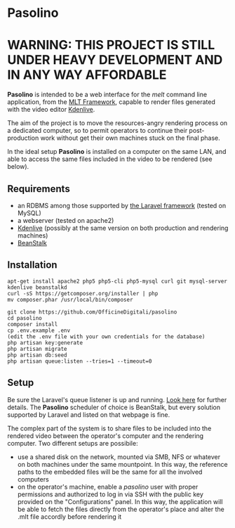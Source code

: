 # Pasolino

# WARNING: THIS PROJECT IS STILL UNDER HEAVY DEVELOPMENT AND IN ANY WAY AFFORDABLE

**Pasolino** is intended to be a web interface for the _melt_ command line application, from the [MLT Framework](http://www.mltframework.org/), capable to render files generated with the video editor [Kdenlive](https://kdenlive.org/).

The aim of the project is to move the resources-angry rendering process on a dedicated computer, so to permit operators to continue their post-production work without get their own machines stuck on the final phase.

In the ideal setup **Pasolino** is installed on a computer on the same LAN, and able to access the same files included in the video to be rendered (see below).

## Requirements

* an RDBMS among those supported by [the Laravel framework](http://laravel.com/) (tested on MySQL)
* a webserver (tested on apache2)
* [Kdenlive](https://kdenlive.org/) (possibly at the same version on both production and rendering machines)
* [BeanStalk](https://kr.github.io/beanstalkd/)

## Installation

```
apt-get install apache2 php5 php5-cli php5-mysql curl git mysql-server kdenlive beanstalkd
curl -sS https://getcomposer.org/installer | php
mv composer.phar /usr/local/bin/composer

git clone https://github.com/OfficineDigitali/pasolino
cd pasolino
composer install
cp .env.example .env
(edit the .env file with your own credentials for the database)
php artisan key:generate
php artisan migrate
php artisan db:seed
php artisan queue:listen --tries=1 --timeout=0
```

## Setup

Be sure the Laravel's queue listener is up and running. [Look here](http://laravel.com/docs/5.1/queues#running-the-queue-listener) for further details. The **Pasolino** scheduler of choice is BeanStalk, but every solution supported by Laravel and listed on that webpage is fine.

The complex part of the system is to share files to be included into the rendered video between the operator's computer and the rendering computer. Two different setups are possibile:

* use a shared disk on the network, mounted via SMB, NFS or whatever on both machines under the same mountpoint. In this way, the reference paths to the embedded files will be the same for all the involved computers
* on the operator's machine, enable a _pasolino_ user with proper permissions and authorized to log in via SSH with the public key provided on the "Configurations" panel. In this way, the application will be able to fetch the files directly from the operator's place and alter the .mlt file accordly before rendering it

